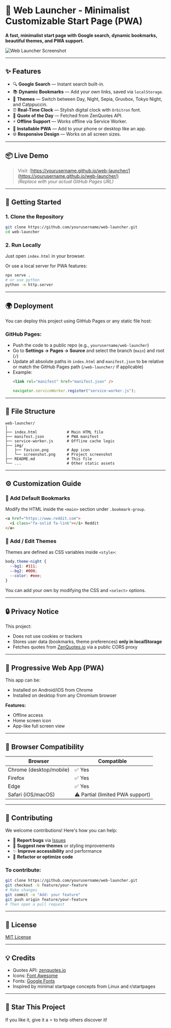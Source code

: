 # 🚀 Web Launcher - Minimalist Customizable Start Page (PWA)

**A fast, minimalist start page with Google search, dynamic bookmarks, beautiful themes, and PWA support.**

![Web Launcher Screenshot](./img/screenshot.png) <!-- Replace with actual screenshot path if available -->

---

## ✨ Features

- 🔍 **Google Search** — Instant search built-in.
- 📚 **Dynamic Bookmarks** — Add your own links, saved via `localStorage`.
- 🎨 **Themes** — Switch between Day, Night, Sepia, Gruvbox, Tokyo Night, and Catppuccin.
- ⏰ **Real-Time Clock** — Stylish digital clock with `Orbitron` font.
- 📜 **Quote of the Day** — Fetched from ZenQuotes API.
- ⚡ **Offline Support** — Works offline via Service Worker.
- 📱 **Installable PWA** — Add to your phone or desktop like an app.
- 🌐 **Responsive Design** — Works on all screen sizes.

---

## 📦 Live Demo

> Visit: [https://yourusername.github.io/web-launcher/](https://yourusername.github.io/web-launcher/)  
> *(Replace with your actual GitHub Pages URL)*

---

## 🚀 Getting Started

### 1. **Clone the Repository**

```bash
git clone https://github.com/yourusername/web-launcher.git
cd web-launcher
```

### 2. **Run Locally**

Just open `index.html` in your browser.

Or use a local server for PWA features:

```bash
npx serve .
# or use python
python -m http.server
```

---

## 🌍 Deployment

You can deploy this project using GitHub Pages or any static file host:

### GitHub Pages:

- Push the code to a public repo (e.g., `yourusername/web-launcher`)
- Go to **Settings → Pages → Source** and select the branch (`main`) and root (`/`)
- Update all absolute paths in `index.html` and `manifest.json` to be relative or match the GitHub Pages path (`/web-launcher/` if applicable)
- Example:
  ```html
  <link rel="manifest" href="manifest.json" />
  ```
  ```js
  navigator.serviceWorker.register("service-worker.js");
  ```

---

## 🧩 File Structure

```
web-launcher/
│
├── index.html             # Main HTML file
├── manifest.json          # PWA manifest
├── service-worker.js      # Offline cache logic
├── img/
│   ├── favicon.png        # App icon
│   └── screenshot.png     # Project screenshot
├── README.md              # This file
└── ...                    # Other static assets
```

---

## ⚙️ Customization Guide

### 🔗 Add Default Bookmarks

Modify the HTML inside the `<main>` section under `.bookmark-group`.

```html
<a href="https://www.reddit.com">
  <i class="fa-solid fa-link"></i> Reddit
</a>
```

### 🎨 Add / Edit Themes

Themes are defined as CSS variables inside `<style>`:

```css
body.theme-night {
  --bg1: #111;
  --bg2: #000;
  --color: #eee;
}
```

You can add your own by modifying the CSS and `<select>` options.

---

## 🔒 Privacy Notice

This project:
- Does not use cookies or trackers
- Stores user data (bookmarks, theme preferences) **only in localStorage**
- Fetches quotes from [ZenQuotes.io](https://zenquotes.io) via a public CORS proxy

---

## 📲 Progressive Web App (PWA)

This app can be:
- Installed on Android/iOS from Chrome
- Installed on desktop from any Chromium browser

**Features:**
- Offline access
- Home screen icon
- App-like full screen view

---

## 🧪 Browser Compatibility

| Browser         | Compatible |
|----------------|------------|
| Chrome (desktop/mobile) | ✅ Yes |
| Firefox         | ✅ Yes |
| Edge            | ✅ Yes |
| Safari (iOS/macOS) | ⚠️ Partial (limited PWA support) |

---

## 🙌 Contributing

We welcome contributions! Here's how you can help:

- 🐞 **Report bugs** via [Issues](https://github.com/yourusername/web-launcher/issues)
- 🎨 **Suggest new themes** or styling improvements
- ✨ **Improve accessibility** and performance
- 🔧 **Refactor or optimize code**

### To contribute:

```bash
git clone https://github.com/yourusername/web-launcher.git
git checkout -b feature/your-feature
# Make changes
git commit -m "Add: your feature"
git push origin feature/your-feature
# Then open a pull request
```

---

## 📜 License

[MIT License](LICENSE)

---

## 💡 Credits

- Quotes API: [zenquotes.io](https://zenquotes.io)
- Icons: [Font Awesome](https://fontawesome.com/)
- Fonts: [Google Fonts](https://fonts.google.com/)
- Inspired by minimal startpage concepts from Linux and r/startpages

---

## 🌟 Star This Project

If you like it, give it a ⭐ to help others discover it!